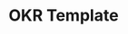 ---
layout: article
title: OKR Template
description: 
  - Dieses Template gibt Ihnen die Möglichkeit bis zu 4 Objectives und 3 Key Results anzuzeigen. Daten werden aus einem Google Spreadsheet geholt. Ersetzen Sie die Datenquelle und legen Sie mit Ihren Zielen und Kennzahlen los.
lang: de
weight: 1000
isDraft: false
ref: OKR_Board
category:
  - OKR
image: OKR_Board_DE.png
download: OKR_Board_DE.pbmx
overview_description:
overview_benefits:
overview_data_sources:
---